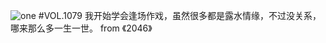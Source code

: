 ![one](http://image.wufazhuce.com/Fs_-ahcVqbKAqzBs7U-KOV5XR5ti)
#VOL.1079
我开始学会逢场作戏，虽然很多都是露水情缘，不过没关系，哪来那么多一生一世。 from 《2046》